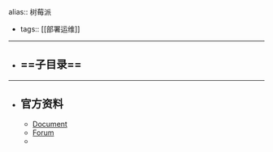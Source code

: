 alias:: 树莓派

- tags:: [[部署运维]]
- ---
- ==子目录==
	-
- ---
- ## 官方资料
	- [Document](https://www.raspberrypi.com/documentation/)
	- [Forum](https://forums.raspberrypi.com/)
	-